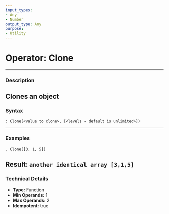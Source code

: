 ```yaml
---
input_types:
- Any
- Number
output_type: Any
purpose:
- Utility
---
```

# Operator: Clone
---
### **Description**
Clones an object
---
### **Syntax**
```
: Clone(<value to clone>, [<levels - default is unlimited>])
```
---
### **Examples**
```
. Clone([3, 1, 5])
```
**Result:** `another identical array [3,1,5]`
---
### **Technical Details**
- **Type:** Function
- **Min Operands:** 1
- **Max Operands:** 2
- **Idempotent:** true